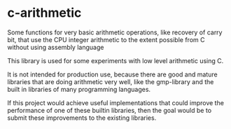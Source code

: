 # c-arithmetic
Some functions for very basic arithmetic operations, like recovery of carry bit, that use the CPU integer arithmetic to the extent possible from C without using assembly language

This library is used for some experiments with low level arithmetic using C.

It is not intended for production use, because there are good and mature libraries that are doing arithmetic very well, like the gmp-library and the built in libraries of many programming languages.

If this project would achieve useful implementations that could improve the performance of one of these builtin libraries, then the goal would be to submit these improvements to the existing libraries.
